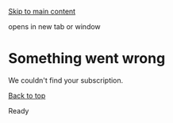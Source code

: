 [Skip to main content](https://www.pittsburghpa.gov/Manage-subscriptions#main-content)

opens in new tab or window

# Something went wrong

We couldn't find your subscription.

[Back to top](https://www.pittsburghpa.gov/Manage-subscriptions#body-top)

Ready
